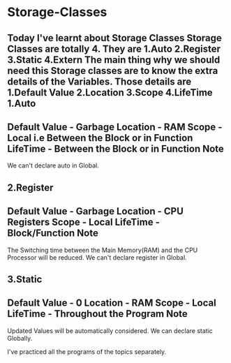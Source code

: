 # Storage-Classes
Today I've learnt about Storage Classes
Storage Classes are totally 4. They are
    1.Auto
    2.Register
    3.Static
    4.Extern
The main thing why we should need this Storage classes are to know the extra details of the Variables.
Those details are   1.Default Value
                    2.Location
                    3.Scope
                    4.LifeTime
1.Auto
-------
   Default Value   -   Garbage
   Location        -   RAM
   Scope           -   Local i.e Between the Block or in Function
   LifeTime        -   Between the Block or in Function
Note
----
We can't declare auto in Global.

2.Register
----------
   Default Value   -   Garbage
   Location        -   CPU Registers
   Scope           -   Local 
   LifeTime        -   Block/Function
Note
----
The Switching time between the Main Memory(RAM) and the CPU Processor will be reduced.
We can't declare register in Global.

3.Static
--------
   Default Value   -   0
   Location        -   RAM
   Scope           -   Local
   LifeTime        -   Throughout the Program
Note
----
Updated Values will be automatically considered.
We can declare static Globally.

I've practiced all the programs of the topics separately.






